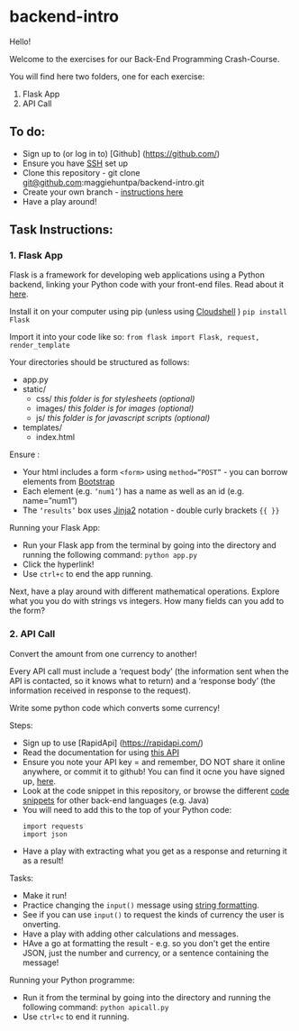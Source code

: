 # backend-intro

Hello!

Welcome to the exercises for our Back-End Programming Crash-Course.

You will find here two folders, one for each exercise:

1. Flask App
2. API Call

## To do:
- Sign up to (or log in to) [Github] (https://github.com/)
- Ensure you have [SSH](https://docs.github.com/en/authentication/connecting-to-github-with-ssh) set up
- Clone this repository - git clone git@github.com:maggiehuntpa/backend-intro.git
- Create your own branch - [instructions here](https://docs.github.com/en/pull-requests/collaborating-with-pull-requests/proposing-changes-to-your-work-with-pull-requests/creating-and-deleting-branches-within-your-repository)
- Have a play around!

## Task Instructions:

### 1. Flask App
Flask is a framework for developing web applications using a Python backend, linking your Python code with your front-end files. Read about it [here](https://flask.palletsprojects.com/en/2.3.x/).

Install it on your computer using pip (unless using [Cloudshell](https://cloud.google.com/shell) )
`pip install Flask`

Import it into your code like so:
`from flask import Flask, request, render_template`

Your directories should be structured as follows:
- app.py
- static/
    - css/  _this folder is for stylesheets (optional)_
    - images/  _this folder is for images (optional)_
    - js/  _this folder is for javascript scripts (optional)_
- templates/
    - index.html

Ensure :
- Your html includes a form `<form>` using `method=”POST”` - you can borrow elements from [Bootstrap](https://getbootstrap.com/docs/4.0/components/forms/)
- Each element (e.g. `‘num1’`) has a name as well as an id (e.g. name=”num1”)
- The `‘results’` box uses [Jinja2](https://jinja.palletsprojects.com/en/3.1.x/api/#basics) notation - double curly brackets `{{ }}` 

Running your Flask App:
- Run your Flask app from the terminal by going into the directory and running the following command:
    `python app.py`
- Click the hyperlink!
- Use `ctrl+c` to end the app running.

Next, have a play around with different mathematical operations. Explore what you you do with strings vs integers. How many fields can you add to the form?

### 2. API Call

Convert the amount from one currency to another!

Every API call must include a ‘request body’ (the information sent when the API is contacted, so it knows what to return) and a ‘response body’ (the information received in response to the request).

Write some python code which converts some currency!

Steps:
- Sign up to use [RapidApi] (https://rapidapi.com/)
- Read the documentation for using [this API](https://rapidapi.com/natkapral/api/currency-converter5/)
- Ensure you note your API key = and remember, DO NOT share it online anywhere, or commit it to github! You can find it ocne you have signed up, [here](https://rapidapi.com/natkapral/api/currency-converter5/playground/).
- Look at the code snippet in this repository, or browse the different [code snippets](https://rapidapi.com/natkapral/api/currency-converter5/playground/apiendpoint_b0d109c2-e479-4f70-be68-ab4dbe08cfcf) for other back-end languages (e.g. Java)
- You will need to add this to the top of your Python code:
    ```
    import requests
    import json
    ```
- Have a play with extracting what you get as a response and returning it as a result!

Tasks:
- Make it run!
- Practice changing the `input()` message using [string formatting](https://www.w3schools.com/python/ref_string_format.asp).
- See if you can use `input()` to request the kinds of currency the user is onverting.
- Have a play with adding other calculations and messages.
- HAve a go at formatting the result - e.g. so you don't get the entire JSON, just the number and currency, or a sentence containing the message!


Running your Python programme:
- Run it from the terminal by going into the directory and running the following command:
    `python apicall.py`
- Use `ctrl+c` to end it running.